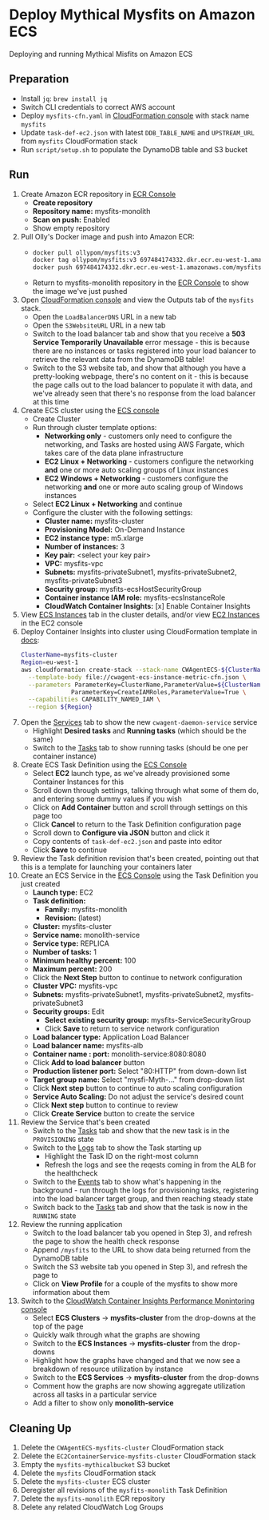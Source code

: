 # Deploy Mythical Mysfits on Amazon ECS

Deploying and running Mythical Misfits on Amazon ECS

## Preparation

* Install `jq`: `brew install jq`
* Switch CLI credentials to correct AWS account
* Deploy `mysfits-cfn.yaml` in [CloudFormation console](https://console.aws.amazon.com/cloudformation/home) with stack name `mysfits`
* Update `task-def-ec2.json` with latest `DDB_TABLE_NAME` and `UPSTREAM_URL` from `mysfits` CloudFormation stack
* Run `script/setup.sh` to populate the DynamoDB table and S3 bucket

## Run

1. Create Amazon ECR repository in [ECR Console](https://console.aws.amazon.com/ecr/repositories?region=eu-west-1#)
    * **Create repository**
    * **Repository name:** mysfits-monolith
    * **Scan on push:** Enabled
    * Show empty repository
2. Pull Olly's Docker image and push into Amazon ECR:
    * ```bash
      docker pull ollypom/mysfits:v3
      docker tag ollypom/mysfits:v3 697484174332.dkr.ecr.eu-west-1.amazonaws.com/mysfits-monolith:latest
      docker push 697484174332.dkr.ecr.eu-west-1.amazonaws.com/mysfits-monolith:latest
      ```
    * Return to mysfits-monolith repository in the [ECR Console](https://console.aws.amazon.com/ecr/repositories/mysfits-monolith/?region=eu-west-1) to show the image we've just pushed
3. Open [CloudFormation console](https://console.aws.amazon.com/cloudformation/home?#/stacks/) and view the Outputs tab of the `mysfits` stack.
    * Open the `LoadBalancerDNS` URL in a new tab
    * Open the `S3WebsiteURL` URL in a new tab
    * Switch to the load balancer tab and show that you receive a **503 Service Temporarily Unavailable** error message - this is because there are no instances or tasks registered into your load balancer to retrieve the relevant data from the DynamoDB table!
    * Switch to the S3 website tab, and show that although you have a pretty-looking webpage, there's no content on it - this is because the page calls out to the load balancer to populate it with data, and we've already seen that there's no response from the load balancer at this time
4. Create ECS cluster using the [ECS console](https://console.aws.amazon.com/ecs/home#/clusters)
    * Create Cluster
    * Run through cluster template options:
      * **Networking only** - customers only need to configure the networking, and Tasks are hosted using AWS Fargate, which takes care of the data plane infrastructure
      * **EC2 Linux + Networking** - customers configure the networking **and** one or more auto scaling groups of Linux instances
      * **EC2 Windows + Networking** - customers configure the networking **and** one or more auto scaling group of Windows instances
    * Select **EC2 Linux + Networking** and continue
    * Configure the cluster with the following settings:
      * **Cluster name:** mysfits-cluster
      * **Provisioning Model:** On-Demand Instance
      * **EC2 instance type:** m5.xlarge
      * **Number of instances:** 3
      * **Key pair:** \<select your key pair\>
      * **VPC:** mysfits-vpc
      * **Subnets:** mysfits-privateSubnet1, mysfits-privateSubnet2, mysfits-privateSubnet3
      * **Security group:** mysfits-ecsHostSecurityGroup
      * **Container instance IAM role:** mysfits-ecsInstanceRole
      * **CloudWatch Container Insights:** [x] Enable Container Insights
5. View [ECS Instances](https://eu-west-1.console.aws.amazon.com/ecs/home?region=eu-west-1#/clusters/mysfits/containerInstances) tab in the cluster details, and/or view [EC2 Instances](https://eu-west-1.console.aws.amazon.com/ec2/v2/home?region=eu-west-1#Instances:search) in the EC2 console
6. Deploy Container Insights into cluster using CloudFormation template in [docs](https://docs.aws.amazon.com/AmazonCloudWatch/latest/monitoring/deploy-container-insights-ECS-instancelevel.html):
      ```bash
      ClusterName=mysfits-cluster
      Region=eu-west-1
      aws cloudformation create-stack --stack-name CWAgentECS-${ClusterName}-${Region} \
        --template-body file://cwagent-ecs-instance-metric-cfn.json \
        --parameters ParameterKey=ClusterName,ParameterValue=${ClusterName} \
                    ParameterKey=CreateIAMRoles,ParameterValue=True \
        --capabilities CAPABILITY_NAMED_IAM \
        --region ${Region}
      ```
7. Open the [Services](https://eu-west-1.console.aws.amazon.com/ecs/home?region=eu-west-1#/clusters/mysfits-cluster/services) tab to show the new `cwagent-daemon-service` service
    * Highlight **Desired tasks** and **Running tasks** (which should be the same)
    * Switch to the [Tasks](https://eu-west-1.console.aws.amazon.com/ecs/home?region=eu-west-1#/clusters/mysfits-cluster/tasks) tab to show running tasks (should be one per container instance)
8. Create ECS Task Definition using the [ECS Console](https://console.aws.amazon.com/ecs/home#/taskDefinitions)
    * Select **EC2** launch type, as we've already provisioned some Container Instances for this
    * Scroll down through settings, talking through what some of them do, and entering some dummy values if you wish
    * Click on **Add Container** button and scroll through settings on this page too
    * Click **Cancel** to return to the Task Definition configuration page
    * Scroll down to **Configure via JSON** button and click it
    * Copy contents of `task-def-ec2.json` and paste into editor
    * Click **Save** to continue
9.  Review the Task definition revision that's been created, pointing out that this is a template for launching your containers later
10. Create an ECS Service in the [ECS Console](https://console.aws.amazon.com/ecs/home?region=eu-west-1#/clusters/mysfits-cluster/services) using the Task Definition you just created 
    * **Launch type:** EC2
    * **Task definition:**
      * **Family:** mysfits-monolith
      * **Revision:** (latest)
    * **Cluster:** mysfits-cluster
    * **Service name:** monolith-service
    * **Service type:** REPLICA
    * **Number of tasks:** 1
    * **Minimum healthy percent:** 100
    * **Maximum percent:** 200
    * Click the **Next Step** button to continue to network configuration
    * **Cluster VPC:** mysfits-vpc
    * **Subnets:** mysfits-privateSubnet1, mysfits-privateSubnet2, mysfits-privateSubnet3
    * **Security groups:** Edit
      * **Select existing security group:** mysfits-ServiceSecurityGroup
      * Click **Save** to return to service network configuration
    * **Load balancer type:** Application Load Balancer
    * **Load balancer name:** mysfits-alb
    * **Container name : port:** monolith-service:8080:8080
    * Click **Add to load balancer** button
    * **Production listener port:** Select "80:HTTP" from down-down list
    * **Target group name:** Select "mysfi-Myth-..." from drop-down list
    * Click **Next step** button to continue to auto scaling configuration
    * **Service Auto Scaling:** Do not adjust the service's desired count
    * Click **Next step** button to continue to review
    * Click **Create Service** button to create the service
11. Review the Service that's been created
    * Switch to the [Tasks](https://eu-west-1.console.aws.amazon.com/ecs/home?region=eu-west-1#/clusters/mysfits-cluster/services/monolith-service/tasks) tab and show that the new task is in the `PROVISIONING` state
    * Switch to the [Logs](https://eu-west-1.console.aws.amazon.com/ecs/home?region=eu-west-1#/clusters/mysfits-cluster/services/monolith-service/logs) tab to show the Task starting up
      * Highlight the Task ID on the right-most column
      * Refresh the logs and see the reqests coming in from the ALB for the healthcheck
    * Switch to the [Events](https://eu-west-1.console.aws.amazon.com/ecs/home?region=eu-west-1#/clusters/mysfits-cluster/services/monolith-service/events) tab to show what's happening in the background - run through the logs for provisioning tasks, registering into the load balancer target group, and then reaching steady state
    * Switch back to the [Tasks](https://eu-west-1.console.aws.amazon.com/ecs/home?region=eu-west-1#/clusters/mysfits-cluster/services/monolith-service/tasks) tab and show that the task is now in the `RUNNING` state
12. Review the running application
    * Switch to the load balancer tab you opened in Step 3), and refresh the page to show the health check response
    * Append `/mysfits` to the URL to show data being returned from the DynamoDB table
    * Switch the S3 website tab you opened in Step 3), and refresh the page to 
    * Click on **View Profile** for a couple of the mysfits to show more information about them
13. Switch to the [CloudWatch Container Insights Performance Monintoring console](https://console.aws.amazon.com/cloudwatch/home?#container-insights:performance)
    * Select **ECS Clusters** -> **mysfits-cluster** from the drop-downs at the top of the page
    * Quickly walk through what the graphs are showing
    * Switch to the **ECS Instances** -> **mysfits-cluster** from the drop-downs
    * Highlight how the graphs have changed and that we now see a breakdown of resource utilization by instance
    * Switch to the **ECS Services** -> **mysfits-cluster** from the drop-downs
    * Comment how the graphs are now showing aggregate utilization across all tasks in a particular service
    * Add a filter to show only **monolith-service**

## Cleaning Up

1. Delete the `CWAgentECS-mysfits-cluster` CloudFormation stack
2. Delete the `EC2ContainerService-mysfits-cluster` CloudFormation stack
3. Empty the `mysfits-mythicalbucket` S3 bucket
4. Delete the `mysfits` CloudFormation stack
5. Delete the `mysfits-cluster` ECS cluster
6. Deregister all revisions of the `mysfits-monolith` Task Definition
7. Delete the `mysfits-monolith` ECR repository
8. Delete any related CloudWatch Log Groups